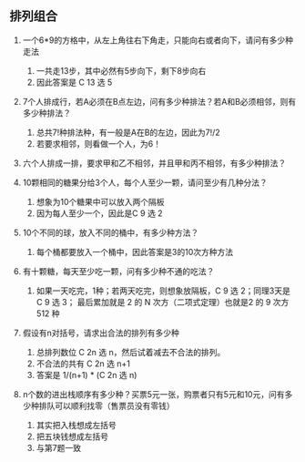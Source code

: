 ## 排列组合
1. 一个6*9的方格中，从左上角往右下角走，只能向右或者向下，请问有多少种走法
   1. 一共走13步，其中必然有5步向下，剩下8步向右
   2. 因此答案是 C 13 选 5

2. 7个人排成行，若A必须在B点左边，问有多少种排法？若A和B必须相邻，则有多少种排法？
   1. 总共7!种排法种，有一般是A在B的左边，因此为7!/2
   2. 若要求相邻，则看做一个人，为6！

3. 六个人排成一排，要求甲和乙不相邻，并且甲和丙不相邻，有多少种排法？

4. 10颗相同的糖果分给3个人，每个人至少一颗，请问至少有几种分法？
   1. 想象为10个糖果中可以放入两个隔板
   2. 因为每人至少一个，因此是C 9 选 2

5. 10个不同的球，放入不同的桶中，有多少种方法？
   1. 每个桶都要放入一个桶中，因此答案是3的10次方种方法

6. 有十颗糖，每天至少吃一颗，问有多少种不通的吃法？
   1. 如果一天吃完，1种；若两天吃完，则想象放隔板，C 9 选 2；同理3天是 C 9 选 3； 最后累加就是 2 的 N 次方（二项式定理）也就是2 的 9 次方 512 种

7. 假设有n对括号，请求出合法的排列有多少种
   1. 总排列数位 C 2n 选 n，然后试着减去不合法的排列。
   2. 不合法的共有 C 2n 选 n+1
   3. 答案是 1/(n+1) * (C 2n 选 n)

8. n个数的进出栈顺序有多少种？买票5元一张，购票者只有5元和10元，问有多少种排队可以顺利找零（售票员没有零钱）
   1. 其实把入栈想成左括号
   2. 把五块钱想成左括号
   3. 与第7题一致

